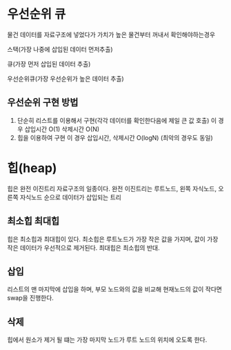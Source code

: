 # 우선순위 큐

물건 데이터를 자료구조에 넣었다가 가치가 높은 물건부터 꺼내서 확인해야하는경우

스택(가장 나중에 삽입된 데이터 먼저추출)

큐(가장 먼저 삽입된 데이터 추출)

우선순위큐(가장 우선순위가 높은 데이터 추출)

## 우선순위 구현 방법

1. 단순히 리스트를 이용해서 구현(각각 데이터를 확인한다음에 제일 큰 값 호출)
   이 경우 삽입시간 O(1) 삭제시간 O(N)
2. 힙을 이용하여 구현
   이 경우 삽입시간, 삭제시간 O(logN) (최악의 경우도 동일)

# 힙(heap)

힙은 완전 이진트리 자료구조의 일종이다.
완전 이진트리는 루트노드, 왼쪽 자식노드, 오른쪽 자식노드 순으로 데이터가 삽입되는 트리

## 최소힙 최대힙

힙은 최소힙과 최대힙이 있다.
최소힙은 루트노드가 가장 작은 값을 가지며, 값이 가장 작은 데이터가 우선적으로 제거된다.
최대힙은 최소힙의 반대.

## 삽입

리스트의 맨 마지막에 삽입을 하며, 부모 노드와의 값을 비교해 현재노드의 값이 작다면 swap을 진행한다.

## 삭제

힙에서 원소가 제거 될 떄는 가장 마지막 노드가 루트 노드의 위치에 오도록 한다.
